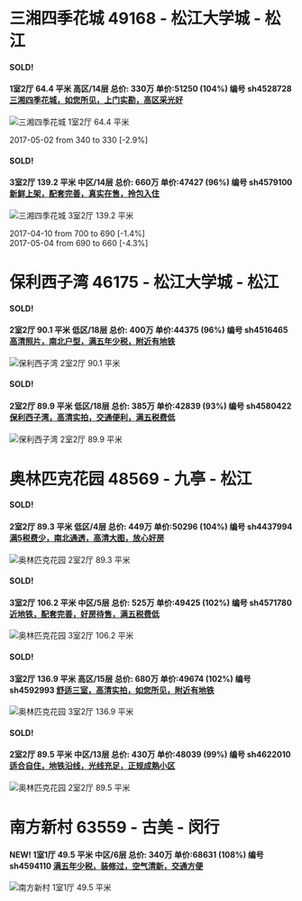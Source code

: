 # 三湘四季花城 49168 - 松江大学城 - 松江

#### SOLD!
#### 1室2厅 64.4 平米 高区/14层 总价: 330万 单价:51250 (104%) 编号 sh4528728 [三湘四季花城，如您所见，上门实勘，高区采光好](https://href.li/?http://sh.lianjia.com/ershoufang/sh4528728.html)

![三湘四季花城 1室2厅 64.4 平米](http://cdn1.dooioo.com/fetch/vp/fy/gi/20161009/d616cfee-031a-4cea-a4c0-9b2b4d90c9ec.jpg_200x150.jpg)

2017-05-02 from 340 to 330 [-2.9%]

    
#### SOLD!
#### 3室2厅 139.2 平米 中区/14层 总价: 660万 单价:47427 (96%) 编号 sh4579100 [新鲜上架，配套完善，真实在售，拎包入住](https://href.li/?http://sh.lianjia.com/ershoufang/sh4579100.html)

![三湘四季花城 3室2厅 139.2 平米](http://cdn7.dooioo.com/static/img/new-version/default_block.png)

2017-04-10 from 700 to 690 [-1.4%]<br />2017-05-04 from 690 to 660 [-4.3%]

    


# 保利西子湾 46175 - 松江大学城 - 松江

#### SOLD!
#### 2室2厅 90.1 平米 低区/18层 总价: 400万 单价:44375 (96%) 编号 sh4516465 [高清照片，南北户型，满五年少税，附近有地铁](https://href.li/?http://sh.lianjia.com/ershoufang/sh4516465.html)

![保利西子湾 2室2厅 90.1 平米](http://cdn1.dooioo.com/fetch/vp/fy/gi/20170225/2589359f-a86b-4679-ad15-df51f102d329.jpg_200x150.jpg)



    
#### SOLD!
#### 2室2厅 89.9 平米 低区/18层 总价: 385万 单价:42839 (93%) 编号 sh4580422 [保利西子湾，高清实拍，交通便利，满五税费低](https://href.li/?http://sh.lianjia.com/ershoufang/sh4580422.html)

![保利西子湾 2室2厅 89.9 平米](http://cdn1.dooioo.com/fetch/vp/fy/gi/20161120/514029d3-d24a-4652-96d0-34176cde360e.jpg_200x150.jpg)



    


# 奥林匹克花园 48569 - 九亭 - 松江

#### SOLD!
#### 2室2厅 89.3 平米 低区/4层 总价: 449万 单价:50296 (104%) 编号 sh4437994 [满5税费少，南北通透，高清大图，放心好房](https://href.li/?http://sh.lianjia.com/ershoufang/sh4437994.html)

![奥林匹克花园 2室2厅 89.3 平米](http://cdn1.dooioo.com/fetch/vp/fy/gi/20160501/ea057078-98e9-47d1-bf9a-1901822ec530.jpg_200x150.jpg)



    
#### SOLD!
#### 3室2厅 106.2 平米 中区/5层 总价: 525万 单价:49425 (102%) 编号 sh4571780 [近地铁，配套完善，好房待售，满五税费低](https://href.li/?http://sh.lianjia.com/ershoufang/sh4571780.html)

![奥林匹克花园 3室2厅 106.2 平米](http://cdn1.dooioo.com/fetch/vp/fy/gi/20170405/812dc848-0bb8-4b0d-bbbf-c42e96f37393.jpg_200x150.jpg)



    
#### SOLD!
#### 3室2厅 136.9 平米 高区/15层 总价: 680万 单价:49674 (102%) 编号 sh4592993 [舒适三室，高清实拍，如您所见，附近有地铁](https://href.li/?http://sh.lianjia.com/ershoufang/sh4592993.html)

![奥林匹克花园 3室2厅 136.9 平米](http://cdn1.dooioo.com/fetch/vp/fy/gi/20170419/e852a2b2-9239-4609-af90-0faedfb6dc65.jpg_200x150.jpg)



    
#### SOLD!
#### 2室2厅 89.5 平米 中区/13层 总价: 430万 单价:48039 (99%) 编号 sh4622010 [适合自住，地铁沿线，光线充足，正规成熟小区](https://href.li/?http://sh.lianjia.com/ershoufang/sh4622010.html)

![奥林匹克花园 2室2厅 89.5 平米](http://cdn1.dooioo.com/fetch/vp/fy/gi/20161016/d2032f55-a7d2-4922-9350-4d2ff78ddffb.jpg_200x150.jpg)



    


# 南方新村 63559 - 古美 - 闵行

#### NEW! 1室1厅 49.5 平米 中区/6层 总价: 340万 单价:68631 (108%) 编号 sh4594110 [满五年少税，装修过，空气清新，交通方便](https://href.li/?http://sh.lianjia.com/ershoufang/sh4594110.html)

![南方新村 1室1厅 49.5 平米](http://cdn1.dooioo.com/fetch/vp/fy/gi/20170422/1158051a-bbf9-49a7-849f-2cb64951b851.jpg_200x150.jpg)

    



